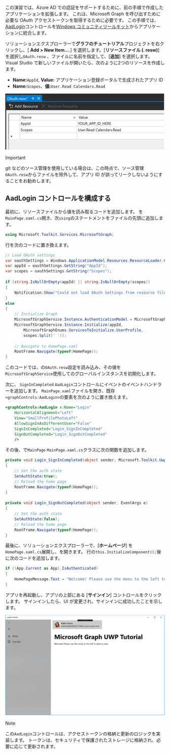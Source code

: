 <!-- markdownlint-disable MD002 MD041 -->

この演習では、Azure AD での認証をサポートするために、前の手順で作成したアプリケーションを拡張します。 これは、Microsoft Graph を呼び出すために必要な OAuth アクセストークンを取得するために必要です。 この手順では、 [AadLogin](https://docs.microsoft.com/dotnet/api/microsoft.toolkit.uwp.ui.controls.graph.aadlogin?view=win-comm-toolkit-dotnet-stable)コントロールを[Windows コミュニティツールキット](https://github.com/Microsoft/WindowsCommunityToolkit)からアプリケーションに統合します。

ソリューションエクスプローラーで**グラフのチュートリアル**プロジェクトを右クリックし、[ **Add > New Item...**.] を選択します。[**リソースファイル (. resw)**] を選択し`OAuth.resw` 、ファイルに名前を指定して、[**追加**] を選択します。 Visual Studio で新しいファイルが開いたら、次のように2つのリソースを作成します。

- **Name:**`AppId`, **Value:** アプリケーション登録ポータルで生成されたアプリ ID
- **Name:**`Scopes`、**値:**`User.Read Calendars.Read`

![Visual Studio エディターの OAuth w ファイルのスクリーンショット](./images/edit-resources-01.png)

> [!IMPORTANT]
> git などのソース管理を使用している場合は、この時点で、ソース管理`OAuth.resw`からファイルを除外して、アプリ ID が誤ってリークしないようにすることをお勧めします。

## <a name="configure-the-aadlogin-control"></a>AadLogin コントロールを構成する

最初に、リソースファイルから値を読み取るコードを追加します。 を`MainPage.xaml.cs`開き、次`using`のステートメントをファイルの先頭に追加します。

```cs
using Microsoft.Toolkit.Services.MicrosoftGraph;
```

行を次のコードに置き換えます。

```cs
// Load OAuth settings
var oauthSettings = Windows.ApplicationModel.Resources.ResourceLoader.GetForCurrentView("OAuth");
var appId = oauthSettings.GetString("AppId");
var scopes = oauthSettings.GetString("Scopes");

if (string.IsNullOrEmpty(appId) || string.IsNullOrEmpty(scopes))
{
    Notification.Show("Could not load OAuth Settings from resource file.");
}
else
{
    // Initialize Graph
    MicrosoftGraphService.Instance.AuthenticationModel = MicrosoftGraphEnums.AuthenticationModel.V2;
    MicrosoftGraphService.Instance.Initialize(appId,
        MicrosoftGraphEnums.ServicesToInitialize.UserProfile,
        scopes.Split(' '));

    // Navigate to HomePage.xaml
    RootFrame.Navigate(typeof(HomePage));
}
```

このコードでは、の`OAuth.resw`設定を読み込み、その値を`MicrosoftGraphService`使用してのグローバルインスタンスを初期化します。

次に、 `SignInCompleted` `AadLogin`コントロールにイベントのイベントハンドラーを追加します。 `MainPage.xaml`ファイルを開き、既存`<graphControls:AadLogin>`の要素を次のように置き換えます。

```xml
<graphControls:AadLogin x:Name="Login"
    HorizontalAlignment="Left"
    View="SmallProfilePhotoLeft"
    AllowSignInAsDifferentUser="False"
    SignInCompleted="Login_SignInCompleted"
    SignOutCompleted="Login_SignOutCompleted"
    />
```

その後、で`MainPage` `MainPage.xaml.cs`クラスに次の関数を追加します。

```cs
private void Login_SignInCompleted(object sender, Microsoft.Toolkit.Uwp.UI.Controls.Graph.SignInEventArgs e)
{
    // Set the auth state
    SetAuthState(true);
    // Reload the home page
    RootFrame.Navigate(typeof(HomePage));
}

private void Login_SignOutCompleted(object sender, EventArgs e)
{
    // Set the auth state
    SetAuthState(false);
    // Reload the home page
    RootFrame.Navigate(typeof(HomePage));
}
```

最後に、ソリューションエクスプローラーで、[**ホームページ**] を`HomePage.xaml.cs`展開し、を開きます。 行の`this.InitializeComponent();`後に次のコードを追加します。

```cs
if ((App.Current as App).IsAuthenticated)
{
    HomePageMessage.Text = "Welcome! Please use the menu to the left to select a view.";
}
```

アプリを再起動し、アプリの上部にある [**サインイン**] コントロールをクリックします。 サインインしたら、UI が変更され、サインインに成功したことを示します。

![サインインした後のアプリのスクリーンショット](./images/add-aad-auth-01.png)

> [!NOTE]
> この`AadLogin`コントロールは、アクセストークンの格納と更新のロジックを実装します。 トークンは、セキュリティで保護されたストレージに格納され、必要に応じて更新されます。